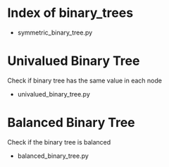 # Index of binary_trees

* symmetric_binary_tree.py

# Univalued Binary Tree
Check if binary tree has the same value in each node

* univalued_binary_tree.py

# Balanced Binary Tree
Check if the binary tree is balanced

* balanced_binary_tree.py
